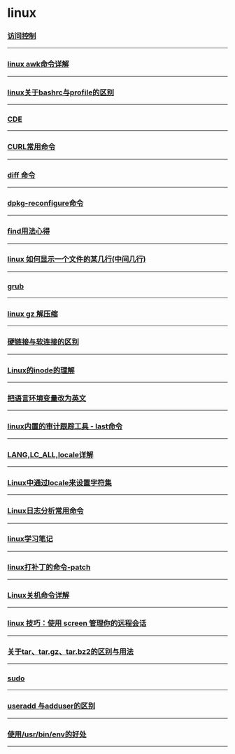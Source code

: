 linux
=====

### [访问控制](access-control)

---

### [linux awk命令详解](awk)

---

### [linux关于bashrc与profile的区别](bashrc-profile-diff)

---

### [CDE](cde)

---

### [CURL常用命令](curl)

---

### [diff 命令](diff)

---

### [dpkg-reconfigure命令](dpkg-reconfigure)

---

### [find用法心得](find)

---

### [linux 如何显示一个文件的某几行(中间几行)](get-appointed-line-from-a-file)

---

### [grub](grub)

---

### [linux gz 解压缩](gzip)

---

### [硬链接与软连接的区别](hard-link-and-soft-link)

---

### [Linux的inode的理解](inode)

---

### [把语言环境变量改为英文](lang)

---

### [linux内置的审计跟踪工具 - last命令](last)

---

### [LANG,LC_ALL,locale详解](locale-detail)

---

### [Linux中通过locale来设置字符集](locale)

---

### [Linux日志分析常用命令](log-analysis-commands)

---

### [linux学习笔记](note)

---

### [linux打补丁的命令-patch](patch)

---

### [Linux关机命令详解](poweroff)

---

### [linux 技巧：使用 screen 管理你的远程会话](screen)

---

### [关于tar、tar.gz、tar.bz2的区别与用法](something-about-tar-targz-tarbz2)

---

### [sudo](sudo)

---

### [useradd 与adduser的区别](useradd-and-adduser)

---

### [使用/usr/bin/env的好处](usr-bin-env-advantage)

---
